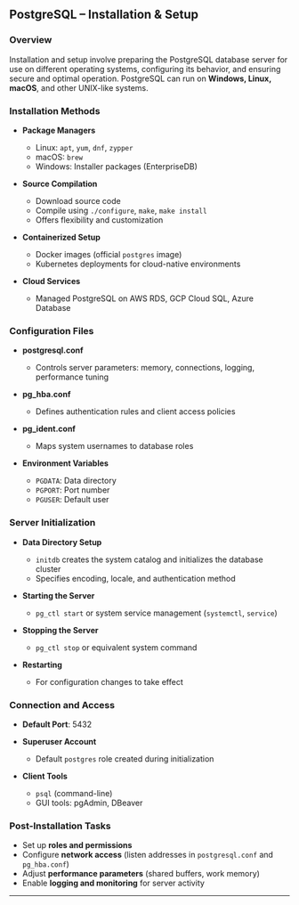 ## PostgreSQL – Installation & Setup

### Overview

Installation and setup involve preparing the PostgreSQL database server for use on different operating systems, configuring its behavior, and ensuring secure and optimal operation. PostgreSQL can run on **Windows, Linux, macOS**, and other UNIX-like systems.

### Installation Methods

* **Package Managers**

  * Linux: `apt`, `yum`, `dnf`, `zypper`
  * macOS: `brew`
  * Windows: Installer packages (EnterpriseDB)
* **Source Compilation**

  * Download source code
  * Compile using `./configure`, `make`, `make install`
  * Offers flexibility and customization
* **Containerized Setup**

  * Docker images (official `postgres` image)
  * Kubernetes deployments for cloud-native environments
* **Cloud Services**

  * Managed PostgreSQL on AWS RDS, GCP Cloud SQL, Azure Database

### Configuration Files

* **postgresql.conf**

  * Controls server parameters: memory, connections, logging, performance tuning
* **pg\_hba.conf**

  * Defines authentication rules and client access policies
* **pg\_ident.conf**

  * Maps system usernames to database roles
* **Environment Variables**

  * `PGDATA`: Data directory
  * `PGPORT`: Port number
  * `PGUSER`: Default user

### Server Initialization

* **Data Directory Setup**

  * `initdb` creates the system catalog and initializes the database cluster
  * Specifies encoding, locale, and authentication method
* **Starting the Server**

  * `pg_ctl start` or system service management (`systemctl`, `service`)
* **Stopping the Server**

  * `pg_ctl stop` or equivalent system command
* **Restarting**

  * For configuration changes to take effect

### Connection and Access

* **Default Port**: 5432
* **Superuser Account**

  * Default `postgres` role created during initialization
* **Client Tools**

  * `psql` (command-line)
  * GUI tools: pgAdmin, DBeaver

### Post-Installation Tasks

* Set up **roles and permissions**
* Configure **network access** (listen addresses in `postgresql.conf` and `pg_hba.conf`)
* Adjust **performance parameters** (shared buffers, work memory)
* Enable **logging and monitoring** for server activity

---
